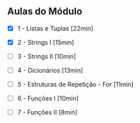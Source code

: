 ## Aulas do Módulo

- [x] 1 - Listas e Tuplas [22min]

- [x] 2 - Strings I [15min]

- [ ] 3 - Strings II [10min]

- [ ] 4 - Dicionários [13min]

- [ ] 5 - Estruturas de Repetição - For [11min]

- [ ] 6 - Funções I [10min]

- [ ] 7 - Funções II [8min]
